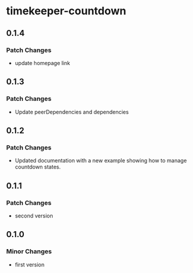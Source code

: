 # timekeeper-countdown

## 0.1.4

### Patch Changes

- update homepage link

## 0.1.3

### Patch Changes

- Update peerDependencies and dependencies

## 0.1.2

### Patch Changes

- Updated documentation with a new example showing how to manage countdown states.

## 0.1.1

### Patch Changes

- second version

## 0.1.0

### Minor Changes

- first version
